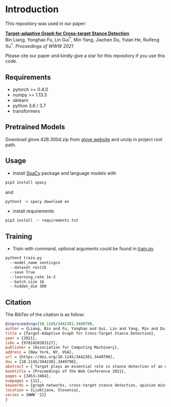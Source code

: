 # Introduction
This repository was used in our paper:  

[**Target-adaptive Graph for Cross-target Stance Detection**](http://wrap.warwick.ac.uk/149336/1/WRAP-Target-adaptive-graph-cross-target-stance-detection-2021.pdf)
<br>
Bin Liang, Yonghao Fu, Lin Gui<sup>\*</sup>, Min Yang, Jiachen Du, Yulan He, Ruifeng Xu<sup>\*</sup>. *Proceedings of WWW 2021*

Please cite our paper and kindly give a star for this repository if you use this code.

## Requirements
- pytorch >= 0.4.0
- numpy >= 1.13.3
- sklearn
- python 3.6 / 3.7
- transformers

## Pretrained Models
Download glove.42B.300d.zip from [glove website](https://nlp.stanford.edu/projects/glove/) and unzip in project root path.

## Usage
* Install [SpaCy](https://spacy.io/) package and language models with
```bash
pip3 install spacy
```
and
```bash
python3 -m spacy download en
```
* install requirements
```bash
pip3 install -r requirements.txt
```

## Training
* Train with command, optional arguments could be found in [train.py](/train.py)
```bash
python3 train.py 
  --model_name senticgcn 
  --dataset rest16 
  --save True 
  --learning_rate 1e-3 
  --batch_size 16 
  --hidden_dim 300
```


## Citation

The BibTex of the citation is as follow:

```bibtex
@inproceedings{10.1145/3442381.3449790,
author = {Liang, Bin and Fu, Yonghao and Gui, Lin and Yang, Min and Du, Jiachen and He, Yulan and Xu, Ruifeng},
title = {Target-Adaptive Graph for Cross-Target Stance Detection},
year = {2021},
isbn = {9781450383127},
publisher = {Association for Computing Machinery},
address = {New York, NY, USA},
url = {https://doi.org/10.1145/3442381.3449790},
doi = {10.1145/3442381.3449790},
abstract = { Target plays an essential role in stance detection of an opinionated review/claim, since the stance expressed in the text often depends on the target. In practice, we need to deal with targets unseen in the annotated training data. As such, detecting stance for an unknown or unseen target is an important research problem. This paper presents a novel approach that automatically identifies and adapts the target-dependent and target-independent roles that a word plays with respect to a specific target in stance expressions, so as to achieve cross-target stance detection. More concretely, we explore a novel solution of constructing heterogeneous target-adaptive pragmatics dependency graphs (TPDG) for each sentence towards a given target. An in-target graph is constructed to produce inherent pragmatics dependencies of words for a distinct target. In addition, another cross-target graph is constructed to develop the versatility of words across all targets for boosting the learning of dominant word-level stance expressions available to an unknown target. A novel graph-aware model with interactive Graphical Convolutional Network (GCN) blocks is developed to derive the target-adaptive graph representation of the context for stance detection. The experimental results on a number of benchmark datasets show that our proposed model outperforms state-of-the-art methods in cross-target stance detection.},
booktitle = {Proceedings of the Web Conference 2021},
pages = {3453–3464},
numpages = {12},
keywords = {graph networks, cross-target stance detection, opinion mining},
location = {Ljubljana, Slovenia},
series = {WWW '21}
}
```


